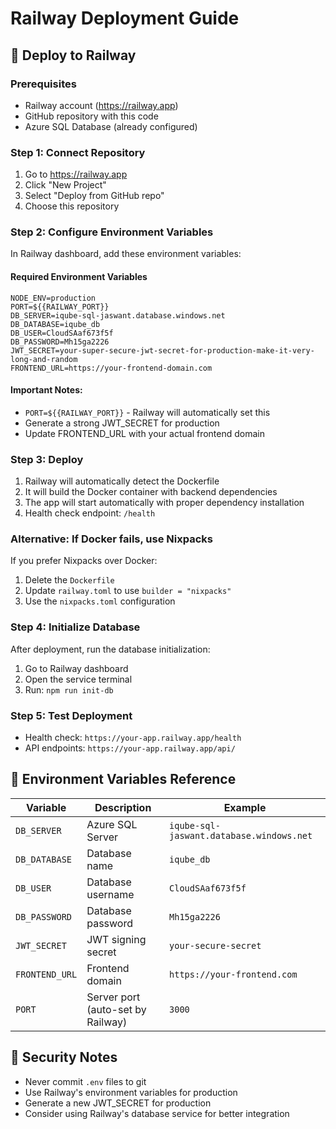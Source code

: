 # Railway Deployment Guide

## 🚀 Deploy to Railway

### Prerequisites
- Railway account (https://railway.app)
- GitHub repository with this code
- Azure SQL Database (already configured)

### Step 1: Connect Repository
1. Go to https://railway.app
2. Click "New Project"
3. Select "Deploy from GitHub repo"
4. Choose this repository

### Step 2: Configure Environment Variables
In Railway dashboard, add these environment variables:

#### Required Environment Variables
```
NODE_ENV=production
PORT=${{RAILWAY_PORT}}
DB_SERVER=iqube-sql-jaswant.database.windows.net
DB_DATABASE=iqube_db
DB_USER=CloudSAaf673f5f
DB_PASSWORD=Mh15ga2226
JWT_SECRET=your-super-secure-jwt-secret-for-production-make-it-very-long-and-random
FRONTEND_URL=https://your-frontend-domain.com
```

#### Important Notes:
- `PORT=${{RAILWAY_PORT}}` - Railway will automatically set this
- Generate a strong JWT_SECRET for production
- Update FRONTEND_URL with your actual frontend domain

### Step 3: Deploy
1. Railway will automatically detect the Dockerfile
2. It will build the Docker container with backend dependencies
3. The app will start automatically with proper dependency installation
4. Health check endpoint: `/health`

### Alternative: If Docker fails, use Nixpacks
If you prefer Nixpacks over Docker:
1. Delete the `Dockerfile`
2. Update `railway.toml` to use `builder = "nixpacks"`
3. Use the `nixpacks.toml` configuration

### Step 4: Initialize Database
After deployment, run the database initialization:
1. Go to Railway dashboard
2. Open the service terminal
3. Run: `npm run init-db`

### Step 5: Test Deployment
- Health check: `https://your-app.railway.app/health`
- API endpoints: `https://your-app.railway.app/api/`

## 🔧 Environment Variables Reference

| Variable | Description | Example |
|----------|-------------|---------|
| `DB_SERVER` | Azure SQL Server | `iqube-sql-jaswant.database.windows.net` |
| `DB_DATABASE` | Database name | `iqube_db` |
| `DB_USER` | Database username | `CloudSAaf673f5f` |
| `DB_PASSWORD` | Database password | `Mh15ga2226` |
| `JWT_SECRET` | JWT signing secret | `your-secure-secret` |
| `FRONTEND_URL` | Frontend domain | `https://your-frontend.com` |
| `PORT` | Server port (auto-set by Railway) | `3000` |

## 🚨 Security Notes
- Never commit `.env` files to git
- Use Railway's environment variables for production
- Generate a new JWT_SECRET for production
- Consider using Railway's database service for better integration
